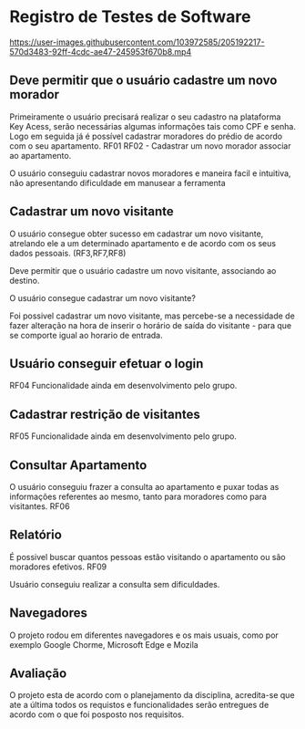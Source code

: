 # Registro de Testes de Software

https://user-images.githubusercontent.com/103972585/205192217-570d3483-92ff-4cdc-ae47-245953f670b8.mp4


## Deve permitir que o usuário cadastre um novo morador

Primeiramente o usuário precisará realizar o seu cadastro na plataforma Key Acess, serão necessárias algumas informações tais como CPF e senha.
Logo em seguida já é possível cadastrar moradores do prédio de acordo com o seu apartamento.
RF01 RF02 - Cadastrar um novo morador associar ao apartamento.

O usuário conseguiu cadastrar novos moradores e maneira facil e intuitiva, não apresentando dificuldade em manusear a ferramenta 

## Cadastrar um novo visitante

O usuário consegue obter sucesso em cadastrar um novo visitante, atrelando ele a um determinado apartamento e de acordo com os seus dados pessoais. (RF3,RF7,RF8)

Deve permitir que o usuário cadastre um novo visitante, associando ao destino.

O usuário consegue cadastrar um novo visitante?

Foi possivel cadastrar um novo visitante, mas percebe-se a necessidade de fazer alteração na hora de inserir o horário de saída do visitante - para que se comporte igual ao horario de entrada.

## Usuário conseguir efetuar o login
RF04
Funcionalidade ainda em desenvolvimento pelo grupo.

## Cadastrar restrição de visitantes
RF05
Funcionalidade ainda em desenvolvimento pelo grupo.

## Consultar Apartamento

O usuário conseguiu frazer a consulta ao apartamento e puxar todas as informações referentes ao mesmo, tanto para moradores como para visitantes. RF06


## Relatório

É possivel buscar quantos pessoas estão visitando o apartamento ou são moradores efetivos. RF09

Usuário conseguiu realizar a consulta sem dificuldades. 

## Navegadores

O projeto rodou em diferentes navegadores e os mais usuais, como por exemplo Google Chorme, Microsoft Edge e Mozila

## Avaliação 

O projeto esta de acordo com o planejamento da disciplina, acredita-se que ate a última todos os requistos e funcionalidades serão entregues de acordo com o que foi posposto nos requisitos. 
